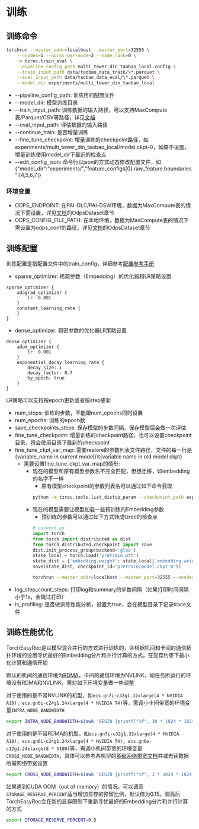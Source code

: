 # 训练

## 训练命令

```bash
torchrun --master_addr=localhost --master_port=32555 \
    --nnodes=1 --nproc-per-node=2 --node_rank=0 \
    -m tzrec.train_eval \
    --pipeline_config_path multi_tower_din_taobao_local.config \
    --train_input_path data/taobao_data_train/\*.parquet \
    --eval_input_path data/taobao_data_eval/\*.parquet \
    --model_dir experiments/multi_tower_din_taobao_local
```

- --pipeline_config_path: 训练用的配置文件
- --model_dir: 模型训练目录
- --train_input_path: 训练数据的输入路径，可以支持MaxCompute表/Parquet/CSV等路径，详见[文档](../feature/data.md)
- --eval_input_path: 评估数据的输入路径
- --continue_train: 是否增量训练
- --fine_tune_checkpoint: 增量训练的checkpoint路径，如experiments/multi_tower_din_taobao_local/model.ckpt-0，如果不设置，增量训练使用model_dir下最近的检查点
- --edit_config_json: 命令行以json的方式动态修改配置文件，如{"model_dir":"experiments/","feature_configs\[0\].raw_feature.boundaries":\[4,5,6,7\]}

### 环境变量

- ODPS_ENDPOINT: 在PAI-DLC/PAI-DSW环境，数据为MaxCompute表的情况下需设置，详见[文档](../feature/data.md)的OdpsDataset章节
- ODPS_CONFIG_FILE_PATH: 在本地环境，数据为MaxCompute表的情况下需设置为odps_conf的路径，详见[文档](../feature/data.md)的OdpsDataset章节

## 训练配置

训练配置是指配置文件中的train_config，详细参考[配置参考手册](../reference.md)

- sparse_optimizer: 稀疏参数（Embedding）的优化器和LR策略设置

```
sparse_optimizer {
    adagrad_optimizer {
        lr: 0.001
    }
    constant_learning_rate {
    }
}
```

- dense_optimizer: 稠密参数的优化器LR策略设置

```
dense_optimizer {
    adam_optimizer {
        lr: 0.001
    }
    exponential_decay_learning_rate {
        decay_size: 1
        decay_factor: 0.7
        by_epoch: true
    }
}
```

LR策略可以支持按epoch更新或者按step更新

- num_steps: 训练的步数，不能跟num_epochs同时设置
- num_epochs: 训练的epoch数
- save_checkpoints_steps: 保存模型的步数间隔，保存模型后会做一次评估
- fine_tune_checkpoint: 增量训练的checkpoint路径，也可以设置checkpoint目录，将会使用目录下最新的checkpoint
- fine_tune_ckpt_var_map: 需要restore的参数列表文件路径，文件的每一行是{variable_name in current model}\\t{variable name in old model ckpt}
  - 需要设置fine_tune_ckpt_var_map的情形:
    - 现在的模型和原有模型参数名不完全匹配，但想迁移，如embedding的名字不一样
      - 原有模型checkpoint的参数列表名可以通过如下命令获取
      ```bash
      python -m tzrec.tools.list_distcp_param --checkpoint_path experiments/multi_tower_din_taobao_local/model.ckpt-0
      ```
    - 现在的模型需要让模型加载一些预训练的Embedding参数
      - 预训练的参数可以通过如下方式转成tzrec的检查点
      ```python
      # convert.py
      import torch
      from torch import distributed as dist
      from torch.distributed.checkpoint import save
      dist.init_process_group(backend='gloo')
      state_local = torch.load('pretrain.pth')
      state_dist = {'embedding.weight': state_local['embedding.weight']}
      save(state_dist, checkpoint_id="pretrain/model.ckpt-0"))
      ```
      ```bash
      torchrun --master_addr=localhost --master_port=32555 --nnodes=1 --nproc-per-node=1 --node_rank=0 convert.py
      ```
- log_step_count_steps: 打印log和summary的步数间隔（如果打印时间间隔小于1s，会跳过打印）
- is_profiling: 是否做训练性能分析，设置为true，会在模型目录下记录trace文件

## 训练性能优化

TorchEasyRec是以模型混合并行的方式进行训练的，会根据机间和卡间的通信拓扑环境的设置寻优最好的Embedding分片和并行计算的方式，在显存约束下最小化计算和通信开销

默认的机间的通信环境为[RDMA](https://help.aliyun.com/zh/ecs/user-guide/erdma-overview)，卡间的通信环境为NVLINK，如任务所运行的环境没有RDMA和NVLINK，需对如下环境变量做一些调整

对于使用的是不带NVLINK的机型，如`ecs.gn7i-c32g1.32xlarge(4 * NVIDIA A10)`，`ecs.gn6i-c24g1.24xlarge(4 * NVIDIA T4)`等，需调小卡间带宽的环境变量`INTRA_NODE_BANDWIDTH`

```bash
export INTRA_NODE_BANDWIDTH=$(awk 'BEGIN {printf("%f", 30 * 1024 * 1024 * 1024 / 1000)}')
```

对于使用的是不带RDMA的机型，如`ecs.gn7i-c32g1.32xlarge(4 * NVIDIA A10)`，`ecs.gn6i-c24g1.24xlarge(4 * NVIDIA T4)`，`ecs.gn6e-c12g1.24xlarge(8 * V100)`等，需调小机间带宽的环境变量`CROSS_NODE_BANDWIDTH`，具体可以参考各机型的[基础网络带宽文档](https://help.aliyun.com/zh/ecs/user-guide/gpu-accelerated-compute-optimized-and-vgpu-accelerated-instance-families-1)并减去读数据所需网络带宽设置

```bash
export CROSS_NODE_BANDWIDTH=$(awk 'BEGIN {printf("%f", 3 * 1024 * 1024 * 1024 / 1000)}')
```

如果遇到CUDA OOM（out of memory）的情况，可以调高`STORAGE_RESERVE_PERCENT`适当增加显存的预留比例，默认值为0.15。调高后TorchEasyRec会在新的显存限制下重新寻优最好的Embedding分片和并行计算的方式

```bash
export STORAGE_RESERVE_PERCENT=0.5
```
